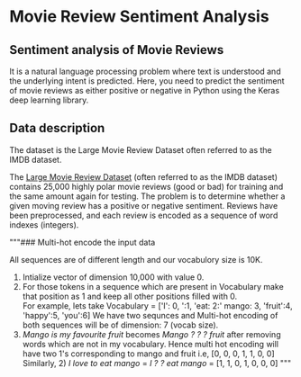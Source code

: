 # Movie Review Sentiment Analysis
## Sentiment analysis of Movie Reviews
It is a natural language processing problem where text is understood and the underlying intent is predicted. Here, you need to  predict the sentiment of movie reviews as either positive or negative in Python using the Keras deep learning library.

## Data description
The dataset is the Large Movie Review Dataset often referred to as the IMDB dataset.

The [Large Movie Review Dataset](http://ai.stanford.edu/~amaas/data/sentiment/) (often referred to as the IMDB dataset) contains 25,000 highly polar movie reviews (good or bad) for training and the same amount again for testing. The problem is to determine whether a given moving review has a positive or negative sentiment.  Reviews have been preprocessed, and each review is encoded as a sequence of word indexes (integers).

"""### Multi-hot encode the input data

All sequences are of different length and our vocabulory size is 10K.  
1) Intialize vector of dimension 10,000 with value 0. 
2) For those tokens in a sequence which are present in Vocabulary make that position as 1 and keep all other positions filled with 0. <br>
For example, lets take Vocabulary = ['I': 0, ':1, 'eat: 2:' mango: 3, 'fruit':4, 'happy':5, 'you':6] 
We have two sequnces and Multi-hot encoding of both sequences will be of dimension:  7 (vocab size).
1) *Mango is my favourite fruit* becomes *Mango ? ? ? fruit* after removing words which are not in my vocabulary. Hence multi hot encoding will have two 1's corresponding to mango and fruit i.e, [0, 0, 0, 1, 1, 0, 0] <br>
Similarly, 2) *I love to eat mango*  = *I ? ? eat mango*  =  [1, 1, 0, 1, 0, 0, 0]
"""
